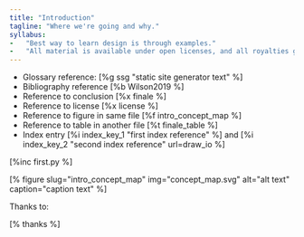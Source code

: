```yaml
---
title: "Introduction"
tagline: "Where we're going and why."
syllabus:
-   "Best way to learn design is through examples."
-   "All material is available under open licenses, and all royalties go to charity."
---
```


-   Glossary reference: [%g ssg "static site generator text" %]
-   Bibliography reference [%b Wilson2019 %]
-   Reference to conclusion [%x finale %]
-   Reference to license [%x license %]
-   Reference to figure in same file [%f intro_concept_map %]
-   Reference to table in another file [%t finale_table %]
-   Index entry [%i index_key_1 "first index reference" %] and [%i index_key_2 "second index reference" url=draw_io %]

[%inc first.py %]

[% figure slug="intro_concept_map" img="concept_map.svg" alt="alt text" caption="caption text" %]

Thanks to:

[% thanks %]
